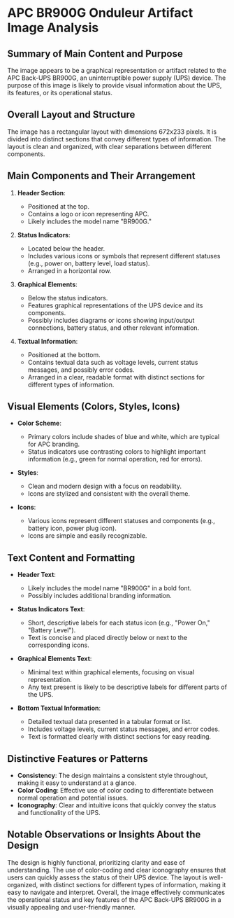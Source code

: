 # APC BR900G Onduleur Artifact Image Analysis

## Summary of Main Content and Purpose
The image appears to be a graphical representation or artifact related to the APC Back-UPS BR900G, an uninterruptible power supply (UPS) device. The purpose of this image is likely to provide visual information about the UPS, its features, or its operational status.

## Overall Layout and Structure
The image has a rectangular layout with dimensions 672x233 pixels. It is divided into distinct sections that convey different types of information. The layout is clean and organized, with clear separations between different components.

## Main Components and Their Arrangement

1. **Header Section**:
   - Positioned at the top.
   - Contains a logo or icon representing APC.
   - Likely includes the model name "BR900G."

2. **Status Indicators**:
   - Located below the header.
   - Includes various icons or symbols that represent different statuses (e.g., power on, battery level, load status).
   - Arranged in a horizontal row.

3. **Graphical Elements**:
   - Below the status indicators.
   - Features graphical representations of the UPS device and its components.
   - Possibly includes diagrams or icons showing input/output connections, battery status, and other relevant information.

4. **Textual Information**:
   - Positioned at the bottom.
   - Contains textual data such as voltage levels, current status messages, and possibly error codes.
   - Arranged in a clear, readable format with distinct sections for different types of information.

## Visual Elements (Colors, Styles, Icons)

- **Color Scheme**:
  - Primary colors include shades of blue and white, which are typical for APC branding.
  - Status indicators use contrasting colors to highlight important information (e.g., green for normal operation, red for errors).

- **Styles**:
  - Clean and modern design with a focus on readability.
  - Icons are stylized and consistent with the overall theme.

- **Icons**:
  - Various icons represent different statuses and components (e.g., battery icon, power plug icon).
  - Icons are simple and easily recognizable.

## Text Content and Formatting

- **Header Text**:
  - Likely includes the model name "BR900G" in a bold font.
  - Possibly includes additional branding information.

- **Status Indicators Text**:
  - Short, descriptive labels for each status icon (e.g., "Power On," "Battery Level").
  - Text is concise and placed directly below or next to the corresponding icons.

- **Graphical Elements Text**:
  - Minimal text within graphical elements, focusing on visual representation.
  - Any text present is likely to be descriptive labels for different parts of the UPS.

- **Bottom Textual Information**:
  - Detailed textual data presented in a tabular format or list.
  - Includes voltage levels, current status messages, and error codes.
  - Text is formatted clearly with distinct sections for easy reading.

## Distinctive Features or Patterns

- **Consistency**: The design maintains a consistent style throughout, making it easy to understand at a glance.
- **Color Coding**: Effective use of color coding to differentiate between normal operation and potential issues.
- **Iconography**: Clear and intuitive icons that quickly convey the status and functionality of the UPS.

## Notable Observations or Insights About the Design

The design is highly functional, prioritizing clarity and ease of understanding. The use of color-coding and clear iconography ensures that users can quickly assess the status of their UPS device. The layout is well-organized, with distinct sections for different types of information, making it easy to navigate and interpret. Overall, the image effectively communicates the operational status and key features of the APC Back-UPS BR900G in a visually appealing and user-friendly manner.